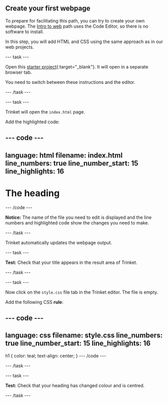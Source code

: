 ## Create your first webpage

To prepare for facilitating this path, you can try to create your own webpage. The [Intro to web](https://projects.raspberrypi.org/en/pathways/web-intro) path uses the Code Editor, so there is no software to install. 

In this step, you will add HTML and CSS using the same approach as in our web projects. 

--- task ---

Open this [starter project](https://editor.raspberrypi.org/en/projects/gswd-starter){:target="_blank"}. It will open in a separate browser tab.

You need to switch between these instructions and the editor. 

--- /task ---

--- task ---

Trinket will open the `index.html` page. 

Add the highlighted code:

--- code ---
---
language: html
filename: index.html
line_numbers: true
line_number_start: 15
line_highlights: 16
---
<body>
    <h1>The heading</h1>
</body>

--- /code ---

**Notice:** The name of the file you need to edit is displayed and the line numbers and highlighted code show the changes you need to make. 

--- /task ---

Trinket automatically updates the webpage output. 

--- task ---

**Test:** Check that your title appears in the result area of Trinket. 

--- /task ---

--- task ---

Now click on the `style.css` file tab in the Trinket editor. The file is empty. 

Add the following CSS **rule**:

--- code ---
---
language: css
filename: style.css
line_numbers: true
line_number_start: 15
line_highlights: 16
---
h1 {
    color: teal;
    text-align: center;
}
--- /code ---

--- /task ---

--- task ---

**Test:** Check that your heading has changed colour and is centred. 

--- /task ---
